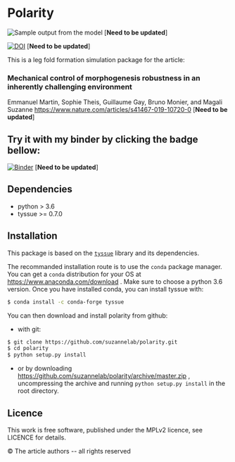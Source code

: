 # Polarity

![Sample output from the model](data/svg/header.svg) [**Need to be updated**]

[![DOI](https://zenodo.org/badge/185421680.svg)](https://zenodo.org/badge/latestdoi/185421680) [**Need to be updated**]


This is a leg fold formation simulation package for the article:

### Mechanical control of morphogenesis robustness in an inherently challenging environment

Emmanuel Martin, Sophie Theis, Guillaume Gay, Bruno Monier, and Magali Suzanne https://www.nature.com/articles/s41467-019-10720-0 [**Need to be updated**]



## Try it with my binder by clicking the badge bellow:

[![Binder](https://mybinder.org/badge_logo.svg)](https://mybinder.org/v2/gh/suzannelab/invagination/master?filepath=notebooks%2FIndex.ipynb) [**Need to be updated**]


## Dependencies

- python > 3.6
- tyssue >= 0.7.0


## Installation

This package is based on the [`tyssue`](https://tyssue.readthedocs.org) library and its dependencies.

The recommanded installation route is to use the `conda` package manager. You can get a `conda` distribution for your OS at https://www.anaconda.com/download . Make sure to choose a python 3.6 version. Once you have installed conda, you can install tyssue with:

```bash
$ conda install -c conda-forge tyssue
```

You can then download and install polarity from github:

- with git:

```bash
$ git clone https://github.com/suzannelab/polarity.git
$ cd polarity
$ python setup.py install
```

- or by downloading https://github.com/suzannelab/polarity/archive/master.zip ,  uncompressing the archive and running `python setup.py install` in the root directory.

## Licence

This work is free software, published under the MPLv2 licence, see LICENCE for details.


&copy; The article authors -- all rights reserved